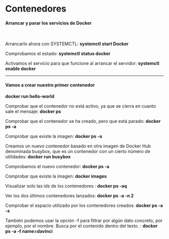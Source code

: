 <div style="vertical-aligh: center;"> 
<h1> Contenedores </h1> 

<h4> Arrancar y parar los servicios de Docker </h4>
<br> 
<p>Arrancarlo ahora con SYSTEMCTL: <strong>systemctl start Docker</strong></p>
<p>Comprobamos el estado: <strong>systemctl status docker</strong></p>
<p>Activamos el servicio para que funcione al arrancar el servidor: <strong>systemctl enable docker</strong></p>
<hr>

<h4> Vamos a crear nuestro primer contenedor </h4>

<p><strong>docker run hello-world</strong></p>
<p>Comprobar que el contenedor no está activo, ya que se cierra en cuanto sale el mensaje: <strong>docker ps</strong></p>
<p>Comprobar que el contenedor se ha creado, pero que está parado: <strong>docker ps -a</strong></p>
<p>Comprobar que existe la imagen: <strong>docker ps -a</strong></p>
<p> Creamos un nuevo contenedor basado en otra imagen de Docker Hub  denominada busybox, que es un contenedor con un cierto número de
   utilidades: <strong>docker run busybox</strong></p>
<p>Comprobamos el nuevo contenedor: <strong>docker ps -a</strong></p>
<p>Comprobar que existe la imagen: <strong>docker images</strong></p>
<p>Visualizar solo las ids de los contenedores : <strong>docker ps -aq</strong></p>
<p>Ver los dos últimos contenedores lanzados: <strong>docker ps -a -n 2</strong></p>
<p>Comprobar el espacio utilizado por los contenedores creados: <strong>docker ps -a -s</strong></p>
<p>También podemos usar la opción -f para filtrar por algún dato concreto,
   por ejemplo, por el nombre. Busca por el contenido dentro del texto. : <strong>docker ps -a -f name=davinci</strong></p>

